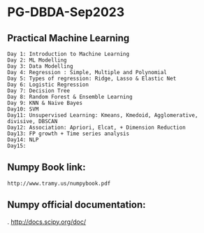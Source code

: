 # PG-DBDA-Sep2023
## Practical Machine Learning
    Day 1: Introduction to Machine Learning
    Day 2: ML Modelling
    Day 3: Data Modelling
    Day 4: Regression : Simple, Multiple and Polynomial
    Day 5: Types of regression: Ridge, Lasso & Elastic Net
    Day 6: Logistic Regression
    Day 7: Decision Tree
    Day 8: Random Forest & Ensemble Learning
    Day 9: KNN & Naive Bayes
    Day10: SVM
    Day11: Unsupervised Learning: Kmeans, Kmedoid, Agglomerative, divisive, DBSCAN
    Day12: Association: Apriori, Elcat, + Dimension Reduction
    Day13: FP growth + Time series analysis
    Day14: NLP
    Day15:

## Numpy Book link:
    http://www.tramy.us/numpybook.pdf

## Numpy official documentation:
.
    http://docs.scipy.org/doc/


